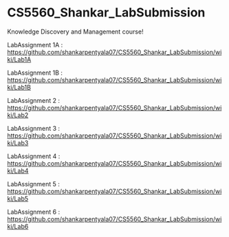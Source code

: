 # CS5560_Shankar_LabSubmission
Knowledge Discovery and Management course!

 LabAssignment 1A : https://github.com/shankarpentyala07/CS5560_Shankar_LabSubmission/wiki/Lab1A

LabAssignment 1B : https://github.com/shankarpentyala07/CS5560_Shankar_LabSubmission/wiki/Lab1B

LabAssignment 2 : https://github.com/shankarpentyala07/CS5560_Shankar_LabSubmission/wiki/Lab2

LabAssignment 3 : https://github.com/shankarpentyala07/CS5560_Shankar_LabSubmission/wiki/Lab3

LabAssignment 4 : https://github.com/shankarpentyala07/CS5560_Shankar_LabSubmission/wiki/Lab4

LabAssignment 5 : https://github.com/shankarpentyala07/CS5560_Shankar_LabSubmission/wiki/Lab5

LabAssignment 6 : https://github.com/shankarpentyala07/CS5560_Shankar_LabSubmission/wiki/Lab6

